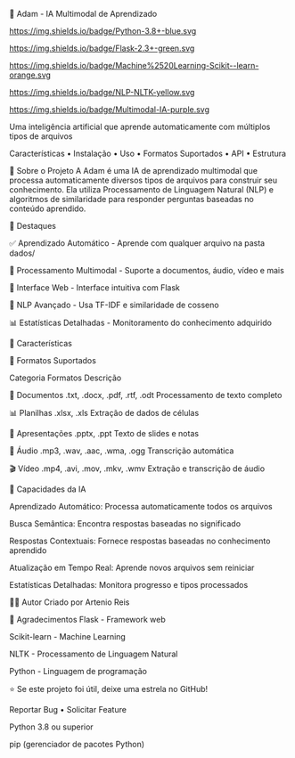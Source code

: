 🤖 Adam - IA Multimodal de Aprendizado

    
https://img.shields.io/badge/Python-3.8+-blue.svg

https://img.shields.io/badge/Flask-2.3+-green.svg

https://img.shields.io/badge/Machine%2520Learning-Scikit--learn-orange.svg

https://img.shields.io/badge/NLP-NLTK-yellow.svg

https://img.shields.io/badge/Multimodal-IA-purple.svg


Uma inteligência artificial que aprende automaticamente com múltiplos tipos de arquivos

Características • Instalação • Uso • Formatos Suportados • API • Estrutura

</div>
🌟 Sobre o Projeto
A Adam é uma IA de aprendizado multimodal que processa automaticamente diversos tipos de arquivos para construir seu conhecimento. Ela utiliza Processamento de Linguagem Natural (NLP) e algoritmos de similaridade para responder perguntas baseadas no conteúdo aprendido.

🎯 Destaques

✅ Aprendizado Automático - Aprende com qualquer arquivo na pasta dados/

🔄 Processamento Multimodal - Suporte a documentos, áudio, vídeo e mais

🎨 Interface Web - Interface intuitiva com Flask

🧠 NLP Avançado - Usa TF-IDF e similaridade de cosseno

📊 Estatísticas Detalhadas - Monitoramento do conhecimento adquirido

🚀 Características

📁 Formatos Suportados

Categoria	Formatos	Descrição

📄 Documentos	.txt, .docx, .pdf, .rtf, .odt	Processamento de texto completo

📊 Planilhas	.xlsx, .xls	Extração de dados de células

🎤 Apresentações	.pptx, .ppt	Texto de slides e notas

🎵 Áudio	.mp3, .wav, .aac, .wma, .ogg	Transcrição automática

🎬 Vídeo	.mp4, .avi, .mov, .mkv, .wmv	Extração e transcrição de áudio

🧠 Capacidades da IA

Aprendizado Automático: Processa automaticamente todos os arquivos

Busca Semântica: Encontra respostas baseadas no significado

Respostas Contextuais: Fornece respostas baseadas no conhecimento aprendido

Atualização em Tempo Real: Aprende novos arquivos sem reiniciar

Estatísticas Detalhadas: Monitora progresso e tipos processados

👨‍💻 Autor
Criado por Artenio Reis

🙏 Agradecimentos
Flask - Framework web

Scikit-learn - Machine Learning

NLTK - Processamento de Linguagem Natural

Python - Linguagem de programação


⭐ Se este projeto foi útil, deixe uma estrela no GitHub!

Reportar Bug • Solicitar Feature

Python 3.8 ou superior

pip (gerenciador de pacotes Python)

